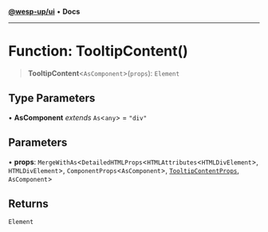 [**@wesp-up/ui**](../README.md) • **Docs**

---

# Function: TooltipContent()

> **TooltipContent**\<`AsComponent`\>(`props`): `Element`

## Type Parameters

• **AsComponent** _extends_ `As`\<`any`\> = `"div"`

## Parameters

• **props**: `MergeWithAs`\<`DetailedHTMLProps`\<`HTMLAttributes`\<`HTMLDivElement`\>, `HTMLDivElement`\>, `ComponentProps`\<`AsComponent`\>, [`TooltipContentProps`](../interfaces/TooltipContentProps.md), `AsComponent`\>

## Returns

`Element`
